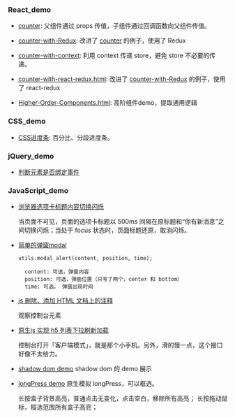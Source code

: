 ### React_demo
- [counter](https://askybig.github.io/demo/React/counter.html): 父组件通过 props 传值，子组件通过回调函数向父组件传值。

- [counter-with-Redux](https://askybig.github.io/demo/React/counter-with-Redux.html): 改进了 [counter](https://askybig.github.io/demo/React/counter.html) 的例子，使用了 Redux 

- [counter-with-context](https://askybig.github.io/demo/React/counter-with-context.html): 利用 context 传递 store，避免 store 不必要的传递。

- [counter-with-react-redux.html](https://askybig.github.io/demo/React/counter-with-react-redux.html): 改进了 [counter-with-Redux](https://askybig.github.io/demo/React/counter-with-Redux.html) 的例子，使用了 react-redux 

- [Higher-Order-Components.html](https://askybig.github.io/demo/React/Higher-Order-Components.html): 高阶组件demo，提取通用逻辑

### CSS_demo
- [CSS进度条](https://askybig.github.io/demo/CSS/progress.html): 百分比、分段进度条。

### jQuery_demo
- [判断元素是否绑定事件](https://askybig.github.io/demo/jQuery/hasBind.html)

### JavaScript_demo
- [浏览器选项卡标题内容切换闪烁](https://askybig.github.io/demo/JavaScript/changeBrowserTitle.html)

  当页面不可见，页面的选项卡标题以 500ms 间隔在原标题和“你有新消息”之间切换闪烁；当处于 focus 状态时，页面标题还原，取消闪烁。

- [简单的弹窗modal](https://askybig.github.io/demo/JavaScript/simple-modal/simple-modal.html)

  ```
  utils.modal_alert(content, position, time);

    content: 可选，弹窗内容
    position: 可选，弹窗位置（只写了两个，center 和 bottom）
    time: 可选， 弹窗出现时间
  ```

- [js 删除、添加 HTML 文档上的注释](https://askybig.github.io/demo/JavaScript/removeAndAddComment.html)

  观察控制台元素
  
- [原生js 实现 h5 列表下拉刷新加载](https://askybig.github.io/demo/JavaScript/h5-list-pulldown-to-refresh.html)

  控制台打开「客户端模式」，就是那个小手机。另外，滑的慢一点，这个接口好像不太给力。

- [shadow dom demo](https://askybig.github.io/demo/JavaScript/shadow_dom_demo.html)
  shadow dom 的 demo 展示
  
- [longPress demo](https://askybig.github.io/demo/JavaScript/longPress_hack.html)
  原生模拟 longPress，可以框选。
  
  长按盒子背景高亮，普通点击无变化，点击空白，移除所有高亮；
  长按拖动鼠标，框选范围所有盒子高亮；
